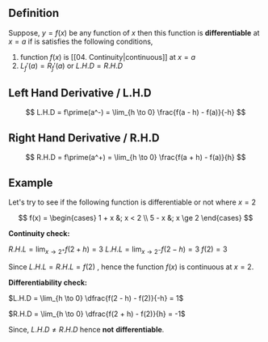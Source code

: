 ## Definition

Suppose, $y = f(x)$ be any function of $x$ then this function is **differentiable** at $x = a$ if is satisfies the following conditions,

1. function $f(x)$ is [[04. Continuity|continuous]] at $x = a$
2. $L_f\prime (a) = R_f\prime (a)$  or $L.H.D = R.H.D$

## Left Hand Derivative / L.H.D

$$
L.H.D = f\prime(a^-) = \lim_{h \to 0} \frac{f(a - h) - f(a)}{-h}
$$

## Right Hand Derivative / R.H.D

$$
R.H.D = f\prime(a^+) = \lim_{h \to 0} \frac{f(a + h) - f(a)}{h}
$$


## Example

Let's try to see if the following function is differentiable or not where $x = 2$

$$
f(x) = 
\begin{cases}
  1 + x &; x < 2 \\
  5 - x &; x \ge 2
\end{cases}
$$

**Continuity check:**

$R.H.L = \lim_{x \to 2^+} f(2 + h) = 3$ 
$L.H.L = \lim_{x \to 2^-} f(2 - h) = 3$ 
$f(2) = 3$

Since $L.H.L = R.H.L = f(2)$ , hence the function $f(x)$ is continuous at $x = 2$.

**Differentiability check:**

$L.H.D = \lim_{h \to 0} \dfrac{f(2 - h) - f(2)}{-h} = 1$

$R.H.D = \lim_{h \to 0} \dfrac{f(2 + h) - f(2)}{h} = -1$

Since, $L.H.D \ne R.H.D$ hence **not** **differentiable**.
